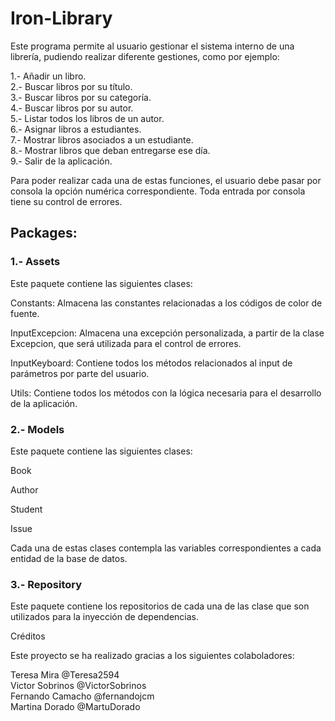 # Iron-Library

Este programa permite al usuario gestionar el sistema interno de una librería, pudiendo realizar diferente gestiones, como por ejemplo: 

1.- Añadir un libro.<br>
2.- Buscar libros por su título. <br>
3.- Buscar libros por su categoría. <br>
4.- Buscar libros por su autor. <br>
5.- Listar todos los libros de un autor. <br>
6.- Asignar libros a estudiantes. <br>
7.- Mostrar libros asociados a un estudiante. <br>
8.- Mostrar libros que deban entregarse ese día.<br> 
9.- Salir de la aplicación.<br>


Para poder realizar cada una de estas funciones, el usuario debe pasar por consola la opción numérica correspondiente. Toda entrada por consola tiene su control de errores.

## Packages: 

### 1.- Assets

Este paquete contiene las siguientes clases: 

Constants: Almacena las constantes relacionadas a los códigos de color de fuente. 

InputExcepcion: Almacena una excepción personalizada, a partir de la clase Excepcion, que será utilizada para el control de errores. 

InputKeyboard: Contiene todos los métodos relacionados al input de parámetros por parte del usuario. 

Utils: Contiene todos los métodos con la lógica necesaria para el desarrollo de la aplicación. 

### 2.- Models

Este paquete contiene las siguientes clases: 

Book

Author

Student

Issue 

Cada una de estas clases contempla las variables correspondientes a cada entidad de la base de datos. 

### 3.- Repository

Este paquete contiene los repositorios de cada una de las clase que son utilizados para la inyección de dependencias. 




Créditos

Este proyecto se ha realizado gracias a los siguientes colaboladores:

Teresa Mira @Teresa2594<br>
Victor Sobrinos @VictorSobrinos<br>
Fernando Camacho @fernandojcm<br>
Martina Dorado @MartuDorado<br>

